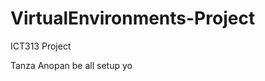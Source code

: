 VirtualEnvironments-Project
===========================

ICT313 Project

Tanza
Anopan be all setup yo